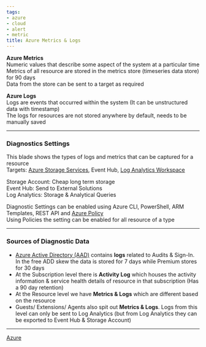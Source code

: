 ```yaml
---
tags:
- azure
- cloud
- alert
- metric
title: Azure Metrics & Logs
---
```


**Azure Metrics**  
Numeric values that describe some aspect of the system at a particular time  
Metrics of all resource are stored in the metrics store (timeseries data store) for 90 days  
Data from the store can be sent to a target as required

**Azure Logs**  
Logs are events that occurred within the system (It can be unstructured data with timestamp)  
The logs for resources are not stored anywhere by default, needs to be manually saved  

---

### Diagnostics Settings

This blade shows the types of logs and metrics that can be captured for a resource   
Targets: [Azure Storage Services](../../azure-storage-services/azure-storage-services.md), Event Hub, [Log Analytics Workspace](../../azure-analytics-services/log-analytics-workspace.md)

Storage Account: Cheap long term storage  
Event Hub: Send to External Solutions  
Log Analytics: Storage & Analytical Queries

Diagnostic Settings can be enabled using Azure CLI, PowerShell, ARM Templates, REST API and [Azure Policy](../../azure-security-services/azure-policy.md)  
Using Policies the setting can be enabled for all resource of a type

---

### Sources of Diagnostic Data

* [Azure Active Directory (AAD)](../../azure-security-services/azure-active-directory/azure-active-directory-aad.md) contains **logs** related to Audits & Sign-In. In the free ADD skew the data is stored for 7 days while Premium stores for 30 days
* At the Subscription level there is **Activity Log** which houses the activity information & service health details of resource in that subscription (Has a 90 day retention)
* At the Resource level we have **Metrics & Logs** which are different based on the resource
* Guests/ Extensions/ Agents also spit out **Metrics & Logs**. Logs from this level can only be sent to Log Analytics (but from Log Analytics they can be exported to Event Hub & Storage Account)

---

[Azure](../../azure.md)